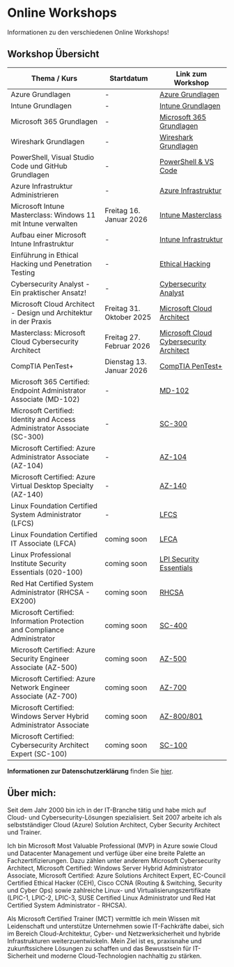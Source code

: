# Online Workshops
Informationen zu den verschiedenen Online Workshops!

## Workshop Übersicht

| Thema / Kurs                                                                 | Startdatum                | Link zum Workshop                                  |
|------------------------------------------------------------------------------|---------------------------|----------------------------------------------------|
| Azure Grundlagen                                                             | -                         | [Azure Grundlagen](./Azure_Grundlagen/Readme.md)   |
| Intune Grundlagen                                                            | -                         | [Intune Grundlagen](./Intune_Grundlagen/Readme.md) |
| Microsoft 365 Grundlagen                                                     | -                         | [Microsoft 365 Grundlagen](./Microsoft_365_Grundlagen/Readme.md) |
| Wireshark Grundlagen                                                         | -                         | [Wireshark Grundlagen](./Wireshark_Grundlagen/Readme.md) |
| PowerShell, Visual Studio Code und GitHub Grundlagen                         | -                         | [PowerShell & VS Code](./PowerShell_Visual_Studio_Code_GitHub/Readme.md) |
| Azure Infrastruktur Administrieren                                           | -                         | [Azure Infrastruktur](./Azure_Infrastruktur/Readme.md) |
| Microsoft Intune Masterclass: Windows 11 mit Intune verwalten                | Freitag 16. Januar 2026   | [Intune Masterclass](./Masterclass_Verwaltung_von_Windows_11_Microsoft_Intune/Readme.md) |
| Aufbau einer Microsoft Intune Infrastruktur                                  | -                         | [Intune Infrastruktur](./Aufbau_einer_Microsoft_Intune_Infrastruktur/Readme.md) |
| Einführung in Ethical Hacking und Penetration Testing                        | -                         | [Ethical Hacking](./Ethical_Hacking_und_Penetration_Testing/Readme.md) |
| Cybersecurity Analyst - Ein praktischer Ansatz!                              | -                         | [Cybersecurity Analyst](./Cybersecurity_Analyst_Practitioner/Readme.md) |
| Microsoft Cloud Architect - Design und Architektur in der Praxis             | Freitag 31. Oktober 2025  | [Microsoft Cloud Architect](./Microsoft_Cloud_Architect/Readme.md) |
| Masterclass: Microsoft Cloud Cybersecurity Architect                         | Freitag 27. Februar 2026  | [Microsoft Cloud Cybersecurity Architect](./Masterclass_Microsoft_Cloud_Cybersecurity_Architect/README.md) |
| CompTIA PenTest+                                                             | Dienstag 13. Januar 2026  | [CompTIA PenTest+](./CompTIA_PenTest+/Readme.md)   |
| Microsoft 365 Certified: Endpoint Administrator Associate (MD-102)           | -                         | [MD-102](./Microsoft_365_Certified_Endpoint_Administrator_Associate/Readme.md) |
| Microsoft Certified: Identity and Access Administrator Associate (SC-300)    | -                         | [SC-300](./Microsoft_Certified_Identity_and_Access_Administrator_Associate/Readme.md) |
| Microsoft Certified: Azure Administrator Associate (AZ-104)                  | -                         | [AZ-104](./Azure_Administrator_Associate_AZ-104/Readme.md)                       |
| Microsoft Certified: Azure Virtual Desktop Specialty (AZ-140)                | -                         | [AZ-140](./Azure_Virtual_Desktop_Specialty_AZ-140/Readme.md)                       |
| Linux Foundation Certified System Administrator (LFCS)                       | -                         | [LFCS](./Linux_Foundation_Certified_System_Administrator_(LFCS)/Readme.md) |
| Linux Foundation Certified IT Associate (LFCA)                               | coming soon               | [LFCA](./LFCA/Readme.md)                           |
| Linux Professional Institute Security Essentials (020-100)                   | coming soon               | [LPI Security Essentials](./LPI_Security/Readme.md)|
| Red Hat Certified System Administrator (RHCSA - EX200)                       | coming soon               | [RHCSA](./RHCSA/Readme.md)                         |
| Microsoft Certified: Information Protection and Compliance Administrator     | coming soon               | [SC-400](./SC-400/Readme.md)                       |
| Microsoft Certified: Azure Security Engineer Associate (AZ-500)              | coming soon               | [AZ-500](./AZ-500/Readme.md)                       |
| Microsoft Certified: Azure Network Engineer Associate (AZ-700)               | coming soon               | [AZ-700](./AZ-700/Readme.md)                       |
| Microsoft Certified: Windows Server Hybrid Administrator Associate           | coming soon               | [AZ-800/801](./AZ-800_801/Readme.md)               |
| Microsoft Certified: Cybersecurity Architect Expert (SC-100)                 | coming soon               | [SC-100](./SC-100/Readme.md)                       |

**Informationen zur Datenschutzerklärung** finden Sie [hier](http://www.winsolution.ch).

## Über mich:  

Seit dem Jahr 2000 bin ich in der IT-Branche tätig und habe mich auf Cloud- und Cybersecurity-Lösungen spezialisiert. Seit 2007 arbeite ich als selbstständiger Cloud (Azure) Solution Architect, Cyber Security Architect und Trainer.

Ich bin Microsoft Most Valuable Professional (MVP) in Azure sowie Cloud und Datacenter Management und verfüge über eine breite Palette an Fachzertifizierungen. Dazu zählen unter anderem Microsoft Cybersecurity Architect, Microsoft Certified: Windows Server Hybrid Administrator Associate, Microsoft Certified: Azure Solutions Architect Expert, EC-Council Certified Ethical Hacker (CEH), Cisco CCNA (Routing & Switching, Security und Cyber Ops) sowie zahlreiche Linux- und Virtualisierungszertifikate (LPIC-1, LPIC-2, LPIC-3, SUSE Certified Linux Administrator und Red Hat Certified System Administrator - RHCSA).

Als Microsoft Certified Trainer (MCT) vermittle ich mein Wissen mit Leidenschaft und unterstütze Unternehmen sowie IT-Fachkräfte dabei, sich im Bereich Cloud-Architektur, Cyber- und Netzwerksicherheit und hybride Infrastrukturen weiterzuentwickeln. Mein Ziel ist es, praxisnahe und zukunftssichere Lösungen zu schaffen und das Bewusstsein für IT-Sicherheit und moderne Cloud-Technologien nachhaltig zu stärken.
